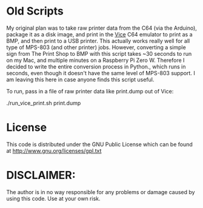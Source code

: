 # Old Scripts

My original plan was to take raw printer data from the C64 (via the Arduino), package it as a disk image, and print in the [Vice](https://vice-emu.sourceforge.io/) C64 emulator to print as a BMP, and then print to a USB printer. This actually works really well for all type of MPS-803 (and other printer) jobs. However, converting a simple sign from The Print Shop to BMP with this script takes ~30 seconds to run on my Mac, and multiple minutes on a Raspberry Pi Zero W. Therefore I decided to write the entire conversion process in Python., which runs in seconds, even though it doesn't have the same level of MPS-803 support. I am leaving this here in case anyone finds this script useful.

To run, pass in a file of raw printer data like print.dump out of Vice:

./run_vice_print.sh print.dump

# License

This code is distributed under the GNU Public License
which can be found at http://www.gnu.org/licenses/gpl.txt

# DISCLAIMER:
The author is in no way responsible for any problems or damage caused by using this code. Use at your own risk.